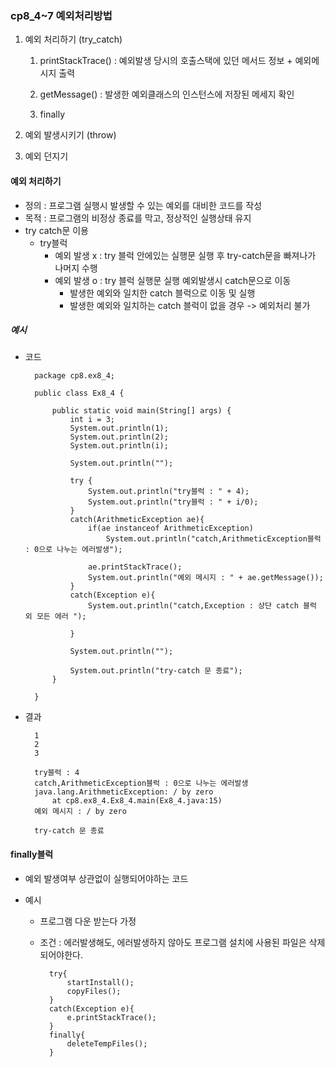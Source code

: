 ### cp8_4~7 예외처리방법

1. 예외 처리하기 (try_catch)

   1. printStackTrace() : 예외발생 당시의 호출스택에 있던 메서드 정보 + 예외메시지 출력

   2. getMessage() : 발생한 예외클래스의 인스턴스에 저장된 메세지 확인

   3. finally

2. 예외 발생시키기 (throw)
3. 예외 던지기

#### 예외 처리하기

- 정의 : 프로그램 실행시 발생할 수 있는 예외를 대비한 코드를 작성
- 목적 : 프로그램의 비정상 종료를 막고, 정상적인 실행상태 유지
- try catch문 이용
  - try블럭
    - 예외 발생 x : try 블럭 안에있는 실행문 실행 후 try-catch문을 빠져나가 나머지 수행
    - 예외 발생 o : try 블럭 실행문 실행 예외발생시 catch문으로 이동
      - 발생한 예외와 일치한 catch 블럭으로 이동 및 실행
      - 발생한 예외와 일치하는 catch 블럭이 없을 경우 -> 예외처리 불가

##### 예시

- 코드

        package cp8.ex8_4;

        public class Ex8_4 {

            public static void main(String[] args) {
                int i = 3;
                System.out.println(1);
                System.out.println(2);
                System.out.println(i);

                System.out.println("");

                try {
                    System.out.println("try블럭 : " + 4);
                    System.out.println("try블럭 : " + i/0);
                }
                catch(ArithmeticException ae){
                    if(ae instanceof ArithmeticException)
                        System.out.println("catch,ArithmeticException블럭 : 0으로 나누는 에러발생");

                    ae.printStackTrace();
                    System.out.println("예외 메시지 : " + ae.getMessage());
                }
                catch(Exception e){
                    System.out.println("catch,Exception : 상단 catch 블럭 외 모든 에러 ");

                }

                System.out.println("");

                System.out.println("try-catch 문 종료");
            }

        }

- 결과

        1
        2
        3

        try블럭 : 4
        catch,ArithmeticException블럭 : 0으로 나누는 에러발생
        java.lang.ArithmeticException: / by zero
            at cp8.ex8_4.Ex8_4.main(Ex8_4.java:15)
        예외 메시지 : / by zero

        try-catch 문 종료

#### finally블럭

- 예외 발생여부 상관없이 실행되어야하는 코드

- 예시

  - 프로그램 다운 받는다 가정
  - 조건 : 에러발생해도, 에러발생하지 않아도 프로그램 설치에 사용된 파일은 삭제 되어야한다.

          try{
              startInstall();
              copyFiles();
          }
          catch(Exception e){
              e.printStackTrace();
          }
          finally{
              deleteTempFiles();
          }
